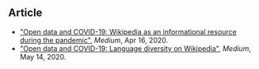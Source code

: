 Article
------
* ["Open data and COVID-19: Wikipedia as an informational resource during the pandemic"](https://medium.com/@diegosaeztrumper/open-data-and-covid-19-wikipedia-as-an-informational-resource-during-the-pandemic-dcca6a23e826), *Medium*, Apr 16, 2020.
* ["Open data and COVID-19: Language diversity on Wikipedia"](https://medium.com/@diegosaeztrumper/open-data-and-covid-19-language-diversity-on-wikipedia-cb87eef63dc4), *Medium*, May 14, 2020.
